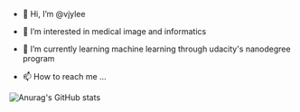 - 👋 Hi, I’m @vjylee
- 👀 I’m interested in medical image and informatics
- 🌱 I’m currently learning machine learning through udacity's nanodegree program

- 📫 How to reach me ...

<!---
vjylee/vjylee is a ✨ special ✨ repository because its `README.md` (this file) appears on your GitHub profile.
You can click the Preview link to take a look at your changes.
--->


![Anurag's GitHub stats](https://github-readme-stats.vercel.app/api?username=vjylee&show_icons=true&theme=dark)
